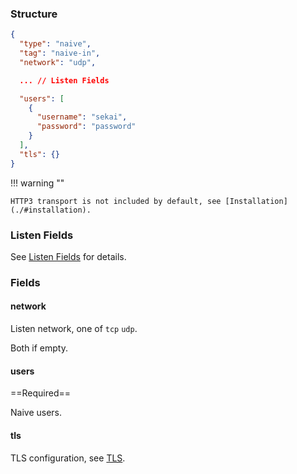 ### Structure

```json
{
  "type": "naive",
  "tag": "naive-in",
  "network": "udp",

  ... // Listen Fields

  "users": [
    {
      "username": "sekai",
      "password": "password"
    }
  ],
  "tls": {}
}
```

!!! warning ""

    HTTP3 transport is not included by default, see [Installation](./#installation).

### Listen Fields

See [Listen Fields](/configuration/shared/listen/) for details.

### Fields

#### network

Listen network, one of `tcp` `udp`.

Both if empty.

#### users

==Required==

Naive users.

#### tls

TLS configuration, see [TLS](/configuration/shared/tls/#inbound).